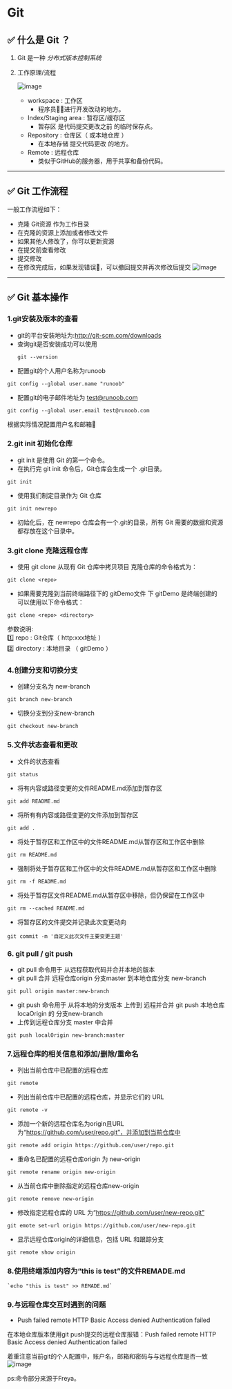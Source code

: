 # Git
## :white_check_mark: 什么是 Git ？
1. Git 是一种 *分布式版本控制系统*
2. 工作原理/流程
   
   ![image](https://github.com/vlvvh/C-sharp-learn/assets/160467935/cb27aaef-9ae7-489d-99d3-1846cc8ed09e)
   - workspace : 工作区
     - 程序员🧑‍💻进行开发改动的地方。
   - Index/Staging area : 暂存区/缓存区
     - 暂存区 是代码提交更改之前 的临时保存点。   
   - Repository : 仓库区（ 或本地仓库 ）
     - 在本地存储 提交代码更改 的地方。
   - Remote : 远程仓库
     - 类似于GitHub的服务器，用于共享和备份代码。
  ***
  ## :white_check_mark: Git 工作流程
  一般工作流程如下：
  - 克隆 Git资源 作为工作目录
  - 在克隆的资源上添加或者修改文件
  - 如果其他人修改了，你可以更新资源
  - 在提交前查看修改
  - 提交修改
  - 在修改完成后，如果发现错误🙅，可以撤回提交并再次修改后提交
![image](https://github.com/vlvvh/C-sharp-learn/assets/160467935/cc2b429d-cd15-4376-b08b-d31f7df802e1)
***
## :white_check_mark: Git 基本操作
### 1.git安装及版本的查看
- git的平台安装地址为:http://git-scm.com/downloads
- 查询git是否安装成功可以使用
  ~~~
  git --version
  ~~~
- 配置git的个人用户名称为runoob
~~~
git config --global user.name "runoob" 
~~~
- 配置git的电子邮件地址为 test@runoob.com
~~~
git config --global user.email test@runoob.com 
~~~
根据实际情况配置用户名和邮箱📮

### 2.git init 初始化仓库
- git init 是使用 Git 的第一个命令。
- 在执行完 git init 命令后，Git仓库会生成一个 .git目录。
~~~
git init
~~~
- 使用我们制定目录作为 Git 仓库
~~~
git init newrepo
~~~
- 初始化后，在 newrepo 仓库会有一个.git的目录，所有 Git 需要的数据和资源都存放在这个目录中。

### 3.git clone 克隆远程仓库
- 使用 git clone 从现有 Git 仓库中拷贝项目
克隆仓库的命令格式为：
~~~
git clone <repo>
~~~
- 如果需要克隆到当前终端路径下的 gitDemo文件 下 gitDemo 是终端创建的 可以使用以下命令格式：
~~~
git clone <repo> <directory>
~~~
参数说明:    
1️⃣ repo : Git仓库（ http:xxx地址 ）   
2️⃣ directory : 本地目录 （ gitDemo ）

### 4.创建分支和切换分支
- 创建分支名为 new-branch
~~~
git branch new-branch
~~~
- 切换分支到分支new-branch
~~~
git checkout new-branch
~~~

### 5.文件状态查看和更改
- 文件的状态查看
~~~
git status
~~~
- 将有内容或路径变更的文件README.md添加到暂存区
~~~
git add README.md
~~~
- 将所有有内容或路径变更的文件添加到暂存区
~~~
git add .
~~~
- 将处于暂存区和工作区中的文件README.md从暂存区和工作区中删除
~~~
git rm README.md
~~~
- 强制将处于暂存区和工作区中的文件README.md从暂存区和工作区中删除
~~~
git rm -f README.md
~~~
- 将处于暂存区文件README.md从暂存区中移除，但仍保留在工作区中
~~~
git rm --cached README.md
~~~
- 将暂存区的文件提交并记录此次变更动向
~~~
git commit -m '自定义此次文件主要变更主题'
~~~

### 6. git pull / git push
- git pull 命令用于 从远程获取代码并合并本地的版本
- git pull 合并 远程仓库origin 分支master 到本地仓库分支 new-branch
~~~
git pull origin master:new-branch
~~~
- git push 命令用于 从将本地的分支版本 上传到 远程并合并 git push 本地仓库locaOrigin 的 分支new-branch
- 上传到远程仓库分支 master 中合并
~~~
git push localOrigin new-branch:master
~~~

### 7.远程仓库的相关信息和添加/删除/重命名
- 列出当前仓库中已配置的远程仓库
~~~
git remote
~~~
- 列出当前仓库中已配置的远程仓库，并显示它们的 URL
~~~
git remote -v
~~~
- 添加一个新的远程仓库名为origin且URL为“https://github.com/user/repo.git”，并添加到当前仓库中
~~~
git remote add origin https://github.com/user/repo.git
~~~
- 重命名已配置的远程仓库origin 为 new-origin
~~~
git remote rename origin new-origin
~~~
- 从当前仓库中删除指定的远程仓库new-origin
~~~
git remote remove new-origin
~~~
- 修改指定远程仓库的 URL 为“https://github.com/user/new-repo.git”
~~~
git emote set-url origin https://github.com/user/new-repo.git
~~~
- 显示远程仓库origin的详细信息，包括 URL 和跟踪分支
~~~
git remote show origin
~~~

### 8.使用终端添加内容为“this is test”的文件REMADE.md
~~~
`echo "this is test" >> REMADE.md`
~~~

### 9.与远程仓库交互时遇到的问题
- Push failed remote HTTP Basic Access denied Authentication failed

在本地仓库版本使用git push提交的远程仓库报错：Push failed remote HTTP Basic Access denied Authentication failed

着重注意当前git的个人配置中，账户名，邮箱和密码与与远程仓库是否一致 
![image](https://github.com/vlvvh/C-sharp-learn/assets/160467935/e1fdd117-4bb4-439f-ab05-3539124c7be3)



ps:命令部分来源于Freya。
